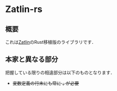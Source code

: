 # Zatlin-rs
## 概要
これは[Zatlin](https://github.com/Ziphil/Zatlin)のRust移植版のライブラリです．

## 本家と異なる部分
把握している限りの相違部分は以下のものとなります．
* ~~変数定義の行末にも常に `;` が必要~~